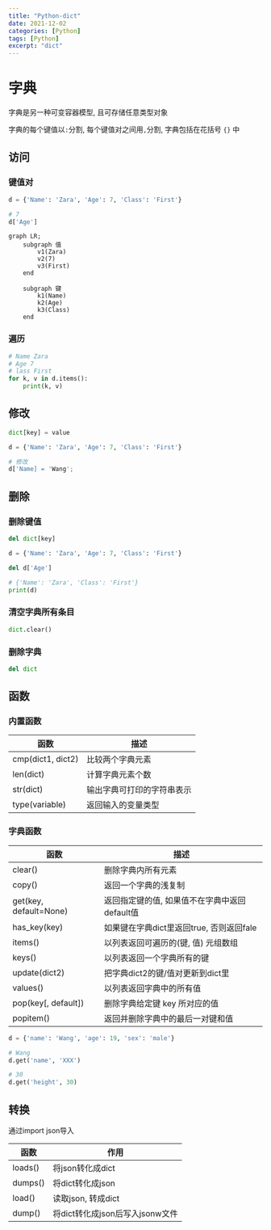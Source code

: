 ```yaml
---
title: "Python-dict"
date: 2021-12-02
categories: [Python]
tags: [Python]
excerpt: "dict"
---
```


# 字典

字典是另一种可变容器模型, 且可存储任意类型对象

字典的每个键值以`:`分割, 每个键值对之间用`,`分割, 字典包括在花括号 `{}` 中

## 访问

### 键值对

```py
d = {'Name': 'Zara', 'Age': 7, 'Class': 'First'}

# 7
d['Age']
```

```mermaid
graph LR;
    subgraph 值
        v1(Zara)
        v2(7)
        v3(First)
    end

    subgraph 键
        k1(Name)
        k2(Age)
        k3(Class)
    end
```

### 遍历

```py
# Name Zara
# Age 7      
# lass First
for k, v in d.items():
    print(k, v)
```

## 修改

```py
dict[key] = value
```

```py
d = {'Name': 'Zara', 'Age': 7, 'Class': 'First'}

# 修改
d['Name] = 'Wang';
```

## 删除

### 删除键值

```py
del dict[key]
```

```py
d = {'Name': 'Zara', 'Age': 7, 'Class': 'First'}

del d['Age']

# {'Name': 'Zara', 'Class': 'First'}
print(d)
```

### 清空字典所有条目

```py
dict.clear()
```

### 删除字典

```py
del dict
```

## 函数

### 内置函数

| 函数              | 描述                     |
| ----------------- | ----------------------- |
| cmp(dict1, dict2) | 比较两个字典元素          |
| len(dict)         | 计算字典元素个数          |
| str(dict)         | 输出字典可打印的字符串表示 |
| type(variable)    | 返回输入的变量类型        |

### 字典函数

| 函数                   | 描述                                        |
| ---------------------- | ------------------------------------------ |
| clear()                | 删除字典内所有元素                           |
| copy()                 | 返回一个字典的浅复制                         |
| get(key, default=None) | 返回指定键的值, 如果值不在字典中返回default值 |
| has_key(key)           | 如果键在字典dict里返回true, 否则返回fale     |
| items()                | 以列表返回可遍历的(键, 值) 元组数组          |
| keys()                 | 以列表返回一个字典所有的键                   |
| update(dict2)          | 把字典dict2的键/值对更新到dict里             |
| values()               | 以列表返回字典中的所有值                     |
| pop(key[, default])    | 删除字典给定键 key 所对应的值                |
| popitem()              | 返回并删除字典中的最后一对键和值              |

```py
d = {'name': 'Wang', 'age': 19, 'sex': 'male'}

# Wang
d.get('name', 'XXX')

# 30
d.get('height', 30)
```

## 转换

通过import json导入

| 函数    | 作用                           |
| ------- | ----------------------------- |
| loads() | 将json转化成dict               |
| dumps() | 将dict转化成json               |
| load()  | 读取json, 转成dict             |
| dump()  | 将dict转化成json后写入jsonw文件 |